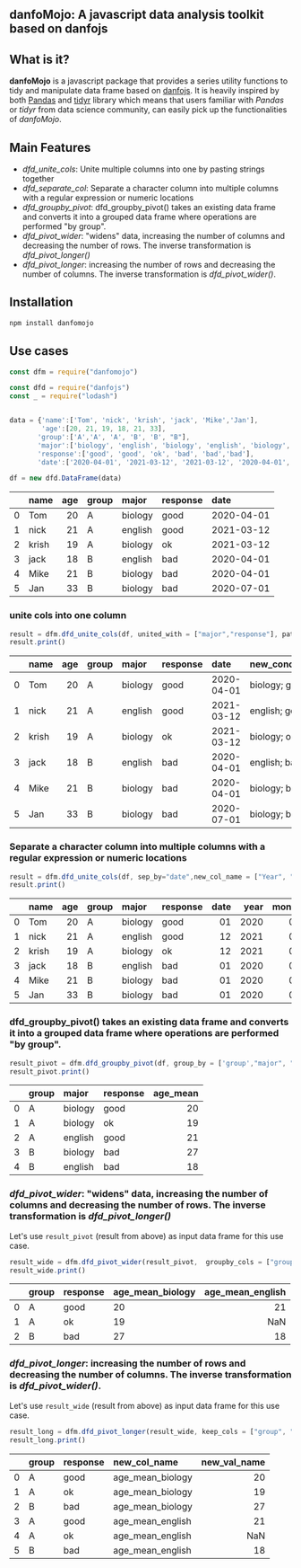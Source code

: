 ## danfoMojo: A javascript data analysis toolkit based on danfojs

## What is it?

**danfoMojo** is a javascript package that provides a series utility functions to tidy and manipulate data frame based on [danfojs](https://github.com/javascriptdata/danfojs#readme). It is heavily inspired by both [Pandas](https://pandas.pydata.org/pandas-docs/stable/) and [tidyr](https://tidyr.tidyverse.org/) library which means that users familiar with *Pandas* or *tidyr* from data science community, can easily pick up the functionalities of *danfoMojo*. 

## Main Features

  -  *dfd_unite_cols*: Unite multiple columns into one by pasting strings together
  -  *dfd_separate_col*: Separate a character column into multiple columns with a regular expression or numeric locations
  -  *dfd_groupby_pivot*: dfd_groupby_pivot() takes an existing data frame and converts it into a grouped data frame where operations are performed "by group".
  -  *dfd_pivot_wider*: "widens" data, increasing the number of columns and decreasing the number of rows. The inverse transformation is *dfd_pivot_longer()*
  -  *dfd_pivot_longer*:  increasing the number of rows and decreasing the number of columns. The inverse transformation is *dfd_pivot_wider()*.

  ## Installation

```bash
npm install danfomojo

```

## Use cases
```js
const dfm = require("danfomojo")

const dfd = require("danfojs")
const _ = require("lodash")


data = {'name':['Tom', 'nick', 'krish', 'jack', 'Mike','Jan'],
        'age':[20, 21, 19, 18, 21, 33],
       'group':['A','A', 'A', 'B', 'B', "B"],
       'major':['biology', 'english', 'biology', 'english', 'biology', 'biology'],
       'response':['good', 'good', 'ok', 'bad', 'bad','bad'],
       'date':['2020-04-01', '2021-03-12', '2021-03-12', '2020-04-01', '2020-04-01','2020-07-01']}

df = new dfd.DataFrame(data)
```

|    | name   |   age | group   | major   | response   | date       |
|---:|:-------|------:|:--------|:--------|:-----------|:-----------|
|  0 | Tom    |    20 | A       | biology | good       | 2020-04-01 |
|  1 | nick   |    21 | A       | english | good       | 2021-03-12 |
|  2 | krish  |    19 | A       | biology | ok         | 2021-03-12 |
|  3 | jack   |    18 | B       | english | bad        | 2020-04-01 |
|  4 | Mike   |    21 | B       | biology | bad        | 2020-04-01 |
|  5 | Jan    |    33 | B       | biology | bad        | 2020-07-01 |


### unite cols into one column

```js
result = dfm.dfd_unite_cols(df, united_with = ["major","response"], pattern = "; ", name_united="new_concat_col")
result.print()
```
|    | name   |   age | group   | major   | response   | date       | new_concat_col   |
|---:|:-------|------:|:--------|:--------|:-----------|:-----------|:-----------------|
|  0 | Tom    |    20 | A       | biology | good       | 2020-04-01 | biology; good    |
|  1 | nick   |    21 | A       | english | good       | 2021-03-12 | english; good    |
|  2 | krish  |    19 | A       | biology | ok         | 2021-03-12 | biology; ok      |
|  3 | jack   |    18 | B       | english | bad        | 2020-04-01 | english; bad     |
|  4 | Mike   |    21 | B       | biology | bad        | 2020-04-01 | biology; bad     |
|  5 | Jan    |    33 | B       | biology | bad        | 2020-07-01 | biology; bad     |


### Separate a character column into multiple columns with a regular expression or numeric locations

```js
result = dfm.dfd_unite_cols(df, sep_by="date",new_col_name = ["Year", "Month", "Date"], pattern="-")
result.print()
```
|    | name   |   age | group   | major   | response   |   date |   year |   month |
|---:|:-------|------:|:--------|:--------|:-----------|-------:|-------:|--------:|
|  0 | Tom    |    20 | A       | biology | good       |     01 |   2020 |      04 |
|  1 | nick   |    21 | A       | english | good       |     12 |   2021 |      03 |
|  2 | krish  |    19 | A       | biology | ok         |     12 |   2021 |      03 |
|  3 | jack   |    18 | B       | english | bad        |     01 |   2020 |      04 |
|  4 | Mike   |    21 | B       | biology | bad        |     01 |   2020 |      04 |
|  5 | Jan    |    33 | B       | biology | bad        |     01 |   2020 |      07 |

### dfd_groupby_pivot() takes an existing data frame and converts it into a grouped data frame where operations are performed "by group".

```js
result_pivot = dfm.dfd_groupby_pivot(df, group_by = ['group',"major", "response"], pivot_at = ["age"], operator="mean")
result_pivot.print()
```

|    | group   | major   | response   |   age_mean |
|---:|:--------|:--------|:-----------|------:|
|  0 | A       | biology | good       |    20 |
|  1 | A       | biology | ok         |    19 |
|  2 | A       | english | good       |    21 |
|  3 | B       | biology | bad        |    27 |
|  4 | B       | english | bad        |    18 |


### *dfd_pivot_wider*: "widens" data, increasing the number of columns and decreasing the number of rows. The inverse transformation is *dfd_pivot_longer()*

Let's use `result_pivot` (result from above) as input data frame for this use case. 


```js
result_wide = dfm.dfd_pivot_wider(result_pivot,  groupby_cols = ["group",  "response"], at_col = "major", value_col = "age_mean")
result_wide.print()
```

|    | group   | response   | age_mean_biology   |   age_mean_english |
|---:|:--------|:--------|:-----------|------:|
|  0 | A       | good | 20       |    21 |
|  1 | A       | ok | 19         |    NaN |
|  2 | B       | bad | 27       |    18 |

### *dfd_pivot_longer*:  increasing the number of rows and decreasing the number of columns. The inverse transformation is *dfd_pivot_wider()*.

Let's use `result_wide` (result from above) as input data frame for this use case. 

```js
result_long = dfm.dfd_pivot_longer(result_wide, keep_cols = ["group", "response"])
result_long.print()
```

|    | group   | response   | new_col_name   |  new_val_name  |
|---:|:--------|:--------|:-----------|------:|
|  0 | A       | good | age_mean_biology       |    20 |
|  1 | A       | ok | age_mean_biology         |    19 |
|  2 | B       | bad | age_mean_biology       |    27 |
|  3 | A       | good | age_mean_english        |    21 |
|  4 | A       | ok | age_mean_english        |    NaN |
|  5 | B       | bad | age_mean_english        |    18 |


